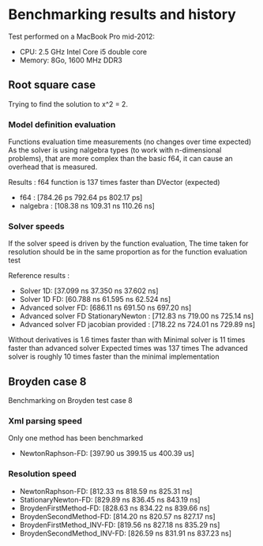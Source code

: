 # Benchmarking results and history

Test performed on a MacBook Pro mid-2012:
- CPU: 2.5 GHz Intel Core i5 double core
- Memory: 8Go, 1600 MHz DDR3

## Root square case

Trying to find the solution to x^2 = 2.

### Model definition evaluation

Functions evaluation time measurements (no changes over time expected)
As the solver is using nalgebra types (to work with n-dimensional problems),
that are more complex than the basic f64,
it can cause an overhead that is measured.

Results : f64 function is 137 times faster than DVector (expected)
- f64 :  [784.26 ps 792.64 ps 802.17 ps]
- nalgebra : [108.38 ns 109.31 ns 110.26 ns]

### Solver speeds

If the solver speed is driven by the function evaluation,
The time taken for resolution should be in the same proportion
as for the function evaluation test

Reference results :
- Solver 1D:                              [37.099 ns 37.350 ns 37.602 ns]
- Solver 1D FD:                           [60.788 ns 61.595 ns 62.524 ns]
- Advanced solver FD:                     [686.11 ns 691.50 ns 697.20 ns]
- Advanced solver FD StationaryNewton :   [712.83 ns 719.00 ns 725.14 ns]
- Advanced solver FD jacobian provided :  [718.22 ns 724.01 ns 729.89 ns]

Without derivatives is 1.6 times faster than with
Minimal solver is 11 times faster than advanced solver
Expected times was 137 times
The advanced solver is roughly 10 times faster than the minimal implementation

## Broyden case 8

Benchmarking on Broyden test case 8

### Xml parsing speed

Only one method has been benchmarked

- NewtonRaphson-FD: [397.90 us 399.15 us 400.39 us]

### Resolution speed

- NewtonRaphson-FD:             [812.33 ns 818.59 ns 825.31 ns]
- StationaryNewton-FD:          [829.89 ns 836.45 ns 843.19 ns]
- BroydenFirstMethod-FD:        [828.63 ns 834.22 ns 839.66 ns]
- BroydenSecondMethod-FD:       [814.20 ns 820.57 ns 827.17 ns]
- BroydenFirstMethod_INV-FD:    [819.56 ns 827.18 ns 835.29 ns]
- BroydenSecondMethod_INV-FD:   [826.59 ns 831.91 ns 837.23 ns]
